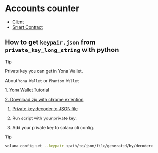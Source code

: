 # Accounts counter

- [Client](./counter-client/README.md)
- [Smart Contract](./counter/README.md)

## How to get `keypair.json` from `private_key_long_string` with python

> [!TIP]
>
> Private key you can get in Yona Wallet.
> 
> About `Yona Wallet` or `Phantom Wallet`
>
> [1. Yona Wallet Tutorial](https://telegra.ph/Yona-Network-Devnet-Guide-05-20)
>
> [2. Download zip with chrome extention](https://yona.network/yona_wallet.zip)

 
1. [Private key decoder to JSON file](./decoder/README.md)

2. Run script with your private key.

3. Add your private key to solana cli config.

> [!TIP]
>
>```sh
>solana config set --keypair <path/to/json/file/generated/by/decoder> 
>```


